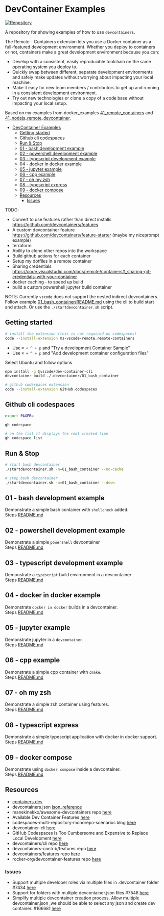 # DevContainer Examples

[![Repository](https://skillicons.dev/icons?i=docker,bash,linux)](https://skillicons.dev)

A repository for showing examples of how to use `devcontainers`.  

The Remote - Containers extension lets you use a Docker container as a full-featured development environment. Whether you deploy to containers or not, containers make a great development environment because you can:

* Develop with a consistent, easily reproducible toolchain on the same operating system you deploy to.
* Quickly swap between different, separate development environments and safely make updates without worrying about impacting your local machine.
* Make it easy for new team members / contributors to get up and running in a consistent development environment.
* Try out new technologies or clone a copy of a code base without impacting your local setup.

Based on my examples from docker_examples [41_remote_containers](https://github.com/chrisguest75/docker_examples/tree/master/41_remote_containers) and [41_nodejs_remote_devcontainer](https://github.com/chrisguest75/docker_examples/tree/master/41_nodejs_remote_devcontainer).  

- [DevContainer Examples](#devcontainer-examples)
  - [Getting started](#getting-started)
  - [Github cli codespaces](#github-cli-codespaces)
  - [Run \& Stop](#run--stop)
  - [01 - bash development example](#01---bash-development-example)
  - [02 - powershell development example](#02---powershell-development-example)
  - [03 - typescript development example](#03---typescript-development-example)
  - [04 - docker in docker example](#04---docker-in-docker-example)
  - [05 - jupyter example](#05---jupyter-example)
  - [06 - cpp example](#06---cpp-example)
  - [07 - oh my zsh](#07---oh-my-zsh)
  - [08 - typescript express](#08---typescript-express)
  - [09 - docker compose](#09---docker-compose)
  - [Resources](#resources)
    - [Issues](#issues)

TODO:

* Convert to use features rather than direct installs.  https://github.com/devcontainers/features
* A custom devcontainer feature https://github.com/devcontainers/feature-starter (maybe my niceprompt example)
* terraform
* Ability to clone other repos into the workspace
* Build github actions for each container
* Setup my dotfiles in a remote container
* Sharing credentials https://code.visualstudio.com/docs/remote/containers#_sharing-git-credentials-with-your-container
* docker caching - to speed up build
* build a custom powershell jupyter build container

NOTE: Currently `vscode` does not support the nested indirect devcontainers.  Follow example [01_bash_container/README.md](./01_bash_container/README.md) using the cli to build start and attach.  Or use the `./startdevcontainer.sh` script.  

## Getting started

```sh
# install the extension (this is not required on codespaces)
code --install-extension ms-vscode-remote.remote-containers
```

* Use `⌘ + ^ + p` and "Try a development Container Sample"
* Use `⌘ + ^ + p` and "Add development container configuration files"

Select Ubuntu and follow options

```sh
npm install -g @vscode/dev-container-cli  
devcontainer build ./.devcontainer/01_bash_container  
```

```sh
# github codespaces extension
code --install-extension GitHub.codespaces
```

## Github cli codespaces

```sh
export PAGER=

gh codespace

# on the list it displays the real created time
gh codespace list
```

## Run & Stop

```sh
# start bash devcontainer
./startdevcontainer.sh -n=01_bash_container --no-cache

# stop bash devcontainer
./startdevcontainer.sh -n=01_bash_container --down
```

## 01 - bash development example

Demonstrate a simple bash container with `shellcheck` added.  
Steps [README.md](./01_bash_container/README.md)  

## 02 - powershell development example

Demonstrate a simple `powershell` devcontainer  
Steps [README.md](./02_powershell_container/README.md)  

## 03 - typescript development example

Demonstrate a `typescript` build environment in a devcontainer  
Steps [README.md](./03_typescript_container/README.md)  

## 04 - docker in docker example

Demonstrate `docker in docker` builds in a devcontainer.  
Steps [README.md](./04_docker_in_docker/README.md)  

## 05 - jupyter example

Demonstrate jupyter in a `devcontainer`.  
Steps [README.md](./05_jupyter/README.md)  

## 06 - cpp example

Demonstrate a simple cpp container with `cmake`.  
Steps [README.md](./06_cpp/README.md)  

## 07 - oh my zsh

Demonstrate a simple zsh container using features.  
Steps [README.md](./07_oh_my_zsh/README.md)  

## 08 - typescript express

Demonstrate a simple typescript application with docker in docker support.  
Steps [README.md](./08_typescript_express/README.md)  

## 09 - docker compose

Demonstrate using `docker compose` inside a devcontainer.  
Steps [README.md](./09_docker_compose/README.md)  


## Resources

* [containers.dev](https://containers.dev/)
* devcontainers.json [json_reference](https://containers.dev/implementors/json_reference/)
* manekinekko/awesome-devcontainers repo [here](https://github.com/manekinekko/awesome-devcontainers)  
* Available Dev Container Features [here](https://containers.dev/features)  
* codespaces-multi-repository-monorepo-scenarios blog [here](https://github.blog/2022-04-20-codespaces-multi-repository-monorepo-scenarios/)
* devcontainer-cli [here](https://code.visualstudio.com/docs/remote/devcontainer-cli)  
* GitHub Codespaces Is Too Cumbersome and Expensive to Replace Local Development
 [here](https://notes.alexkehayias.com/github-codespaces-is-too-slow-and-expensive-to-replace-local-development/)
* devcontainers/cli repo [here](https://github.com/devcontainers/cli)  
* devcontainers-contrib/features repo [here](https://github.com/devcontainers-contrib/features)
* devcontainers/features repo [here](https://github.com/devcontainers/features)
* rocker-org/devcontainer-features repo [here](https://github.com/rocker-org/devcontainer-features/tree/main/src/apt-packages)  

### Issues

* Support multiple developer roles via multiple files in .devcontainer folder #7434 [here](https://github.com/microsoft/vscode-remote-release/issues/7434)
* Support for folders with multiple devcontainer.json files #7548 [here](https://github.com/microsoft/vscode-remote-release/issues/7548)
* Simplify multiple devcontainer creation process. Allow multiple devcontainer.json ,we should be able to select any json and create dev container. #166681 [here](https://github.com/microsoft/vscode/issues/166681)  
